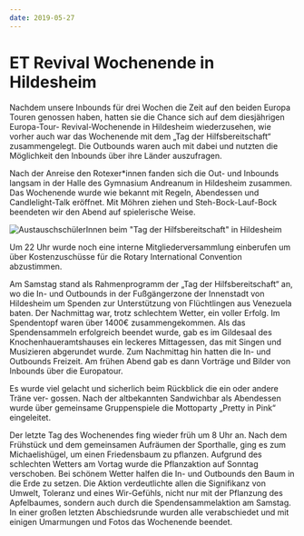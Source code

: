 ```yaml
---
date: 2019-05-27
---
```

# ET Revival Wochenende in Hildesheim
Nachdem unsere Inbounds für drei Wochen die Zeit auf den beiden Europa Touren
genossen haben, hatten sie die Chance sich auf dem diesjährigen Europa-Tour-
Revival-Wochenende in Hildesheim wiederzusehen, wie vorher auch war das
Wochenende mit dem „Tag der Hilfsbereitschaft“ zusammengelegt. Die Outbounds
waren auch mit dabei und nutzten die Möglichkeit den Inbounds über ihre
Länder auszufragen.

Nach der Anreise den Rotexer*innen fanden sich die Out- und Inbounds langsam in
der Halle des Gymnasium Andreanum in Hildesheim zusammen. Das Wochenende wurde
wie bekannt mit Regeln, Abendessen und Candlelight-Talk eröffnet. Mit Möhren
ziehen und Steh-Bock-Lauf-Bock beendeten wir den Abend auf spielerische Weise.

![AustauschschülerInnen beim "Tag der Hilfsbereitschaft" in
Hildesheim](/img/2019-hildesheim.jpg)

Um 22 Uhr wurde noch eine interne Mitgliederversammlung einberufen um über
Kostenzuschüsse für die Rotary International Convention abzustimmen.

Am Samstag stand als Rahmenprogramm der „Tag der Hilfsbereitschaft“ an, wo die
In- und Outbounds in der Fußgängerzone der Innenstadt von Hildesheim um Spenden
zur Unterstützung von Flüchtlingen aus Venezuela baten. Der Nachmittag war,
trotz schlechtem Wetter, ein voller Erfolg. Im Spendentopf waren über 1400€
zusammengekommen. Als das Spendensammeln erfolgreich beendet wurde, gab es im
Gildesaal des Knochenhaueramtshauses ein leckeres Mittagessen, das mit Singen
und Musizieren abgerundet wurde. Zum Nachmittag hin hatten die In- und Outbounds
Freizeit. Am frühen Abend gab es dann Vorträge und Bilder von Inbounds über
die Europatour.

Es wurde viel gelacht und sicherlich beim Rückblick die ein oder andere Träne
ver- gossen. Nach der altbekannten Sandwichbar als Abendessen wurde über
gemeinsame Gruppenspiele die Mottoparty „Pretty in Pink“ eingeleitet.

Der letzte Tag des Wochenendes fing wieder früh um 8 Uhr an. Nach dem
Frühstück und dem gemeinsamen Aufräumen der Sporthalle, ging es zum
Michaelishügel, um einen Friedensbaum zu pflanzen. Aufgrund des schlechten
Wetters am Vortag wurde die Pflanzaktion auf Sonntag verschoben. Bei schönem
Wetter halfen die In- und Outbounds den Baum in die Erde zu setzen. Die Aktion
verdeutlichte allen die Signifikanz von Umwelt, Toleranz und eines Wir-Gefühls,
nicht nur mit der Pflanzung des Apfelbaumes, sondern auch durch die
Spendensammelaktion am Samstag. In einer großen letzten Abschiedsrunde wurden
alle verabschiedet und mit einigen Umarmungen und Fotos das Wochenende beendet.